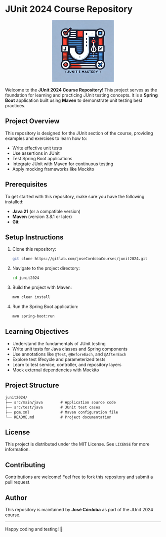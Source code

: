 # JUnit 2024 Course Repository

<p align="center">
  <img src="junit5-Logo.webp" alt="JUnit Logo" width="200">
</p>

Welcome to the **JUnit 2024 Course Repository**! This project serves as the foundation for learning and practicing JUnit testing concepts. It is a **Spring Boot** application built using **Maven** to demonstrate unit testing best practices.

## Project Overview

This repository is designed for the JUnit section of the course, providing examples and exercises to learn how to:
- Write effective unit tests
- Use assertions in JUnit
- Test Spring Boot applications
- Integrate JUnit with Maven for continuous testing
- Apply mocking frameworks like Mockito

## Prerequisites

To get started with this repository, make sure you have the following installed:
- **Java 21** (or a compatible version)
- **Maven** (version 3.8.1 or later)
- **Git**

## Setup Instructions

1. Clone this repository:
   ```bash
   git clone https://gitlab.com/joseCordobaCourses/junit2024.git
   ```
2. Navigate to the project directory:
   ```bash
   cd junit2024
   ```
3. Build the project with Maven:
   ```bash
   mvn clean install
   ```
4. Run the Spring Boot application:
   ```bash
   mvn spring-boot:run
   ```

## Learning Objectives

- Understand the fundamentals of JUnit testing
- Write unit tests for Java classes and Spring components
- Use annotations like `@Test`, `@BeforeEach`, and `@AfterEach`
- Explore test lifecycle and parameterized tests
- Learn to test service, controller, and repository layers
- Mock external dependencies with Mockito

## Project Structure

```plaintext
junit2024/
├── src/main/java        # Application source code
├── src/test/java        # JUnit test cases
├── pom.xml              # Maven configuration file
└── README.md            # Project documentation
```

## License

This project is distributed under the MIT License. See `LICENSE` for more information.

## Contributing

Contributions are welcome! Feel free to fork this repository and submit a pull request.

## Author

This repository is maintained by **José Córdoba** as part of the JUnit 2024 course.

---

Happy coding and testing! 🎉
